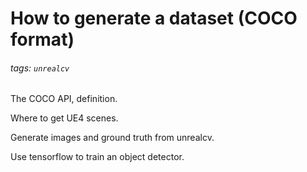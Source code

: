 # How to generate a dataset (COCO format)

###### tags: `unrealcv`

The COCO API, definition. 

Where to get UE4 scenes.

Generate images and ground truth from unrealcv.

Use tensorflow to train an object detector.